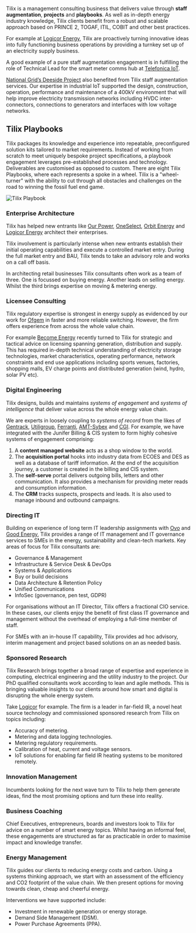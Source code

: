 Tilix is a management consulting business that delivers value through **staff augmentation**, **projects** and **playbooks**. As well as in-depth energy industry knowledge, Tilix clients benefit from a robust and scalable approach based on PRINCE 2, TOGAF, ITIL, COBIT and other best practices.

For example at [Logicor Energy][1], Tilix are proactively turning innovative ideas into fully functioning business operations by providing a turnkey set up of an electricity supply business.

A good example of a pure staff augmentation engagement is in fulfilling the role of Technical Lead for the smart meter comms hub at [Telefonica IoT][2].

[National Grid’s Deeside Project][3] also benefited from Tilix staff augmentation services. Our expertise in industrial IoT supported the design, construction, operation, performance and maintenance of a 400kV environment that will help improve electricity transmission networks including HVDC inter-connectors, connections to generators and interfaces with low voltage networks.

## Tilix Playbooks
Tilix packages its knowledge and experience into repeatable, preconfigured solution kits tailored to market requirements. Instead of working from scratch to meet uniquely bespoke project specifications, a playbook engagement leverages pre-established processes and technology. Deliverables are customised as opposed to custom. There are eight Tilix Playbooks, where each represents a spoke in a wheel. Tilix is a "wheel-turner" with the ability to cut through all obstacles and challenges on the road to winning the fossil fuel end game.

<img class="img-responsive" style="margin: auto" alt="Tilix Playbook" src="http://www.tilix.uk.s3.amazonaws.com/img/Dharma_Wheel.png">

### Enterprise Architecture
Tilix has helped new entrants like [Our Power][6], [OneSelect][7], [Orbit Energy][8] and [Logicor Energy][1] architect their enterprises.

Tilix involvement is particularly intense when new entrants establish their initial operating capabilities and execute a controlled market entry. During the full market entry and BAU, Tilix tends to take an advisory role and works on a call off basis.

In architecting retail businesses Tilix consultants often work as a team of three. One is focussed on buying energy. Another leads on selling energy. Whilst the third brings expertise on moving & metering energy.

### Licensee Consulting
Tilix regulatory expertise is strongest in energy supply as evidenced by our work for [Ofgem][4] in faster and more reliable switching. However, the firm offers experience from across the whole value chain.

For example [Become Energy][5] recently turned to Tilix for strategic and tactical advice on licensing spanning generation, distribution and supply. This has required in-depth technical understanding of electricity storage technologies, market characteristics, operating performance, network constraints and end use applications including sports venues, factories, shopping malls, EV charge points and distributed generation (wind, hydro, solar PV etc).

### Digital Engineering
Tilix designs, builds and maintains *systems of engagement* and *systems of intelligence* that deliver value across the whole energy value chain.

 We are experts in loosely coupling to *systems of record* from the likes of [Gentrack][7], [Utiligroup][8], [Ferranti][9], [AMT-Sybex][10] and [CGI][11]. For example, we have integrated with the Junifer Billing & CIS system to form highly cohesive systems of engagement comprising:

1. A **content managed website** acts as a shop window to the world.
2. The **acquisition portal** hooks into industry data from ECOES and DES as well as a database of tariff information. At the end of the acquisition journey, a customer is created in the billing and CIS system.
3. The **self-serve** portal delivers outgoing bills, letters and other communication. It also provides a mechanism for providing meter reads and consumption information.
4. The **CRM** tracks suspects, prospects and leads. It is also used to manage inbound and outbound campaigns.

### Directing IT
Building on experience of long term IT leadership assignments with [Ovo][12] and [Good Energy][13], Tilix provides a range of IT management and IT governance services to SMEs in the energy, sustainability and clean-tech markets. Key areas of focus for Tilix consultants are:

- Governance & Management
- Infrastructure & Service Desk & DevOps
- Systems & Applications
- Buy or build decisions
- Data Architecture & Retention Policy
- Unified Communications
- InfoSec (governance, pen test, GDPR)

For organisations without an IT Director, Tilix offers a fractional CIO service. In these cases, our clients enjoy the benefit of first class IT governance and management without the overhead of employing a full-time member of staff.

For SMEs with an in-house IT capability, Tilix provides ad hoc advisory, interim management and project based solutions on an as needed basis.

### Sponsored Research
Tilix Research brings together a broad range of expertise and experience in computing, electrical engineering and the utility industry to the project. Our PhD qualified consultants work according to lean and agile methods. This is bringing valuable insights to our clients around how smart and digital is disrupting the whole energy system.

Take [Logicor][14] for example. The firm is a leader in far-field IR, a novel heat source technology and commissioned sponsored research from Tilix on topics including:

- Accuracy of metering.
- Metering and data logging technologies.
- Metering regulatory requirements.
- Calibration of heat, current and voltage sensors.
- IoT solutions for enabling far field IR heating systems to be monitored remotely.

### Innovation Management
Incumbents looking for the next wave turn to Tilix to help them generate ideas, find the most promising options and turn these into reality.

### Business Coaching
Chief Executives, entrepreneurs, boards and investors look to Tilix for advice on a number of smart energy topics. Whilst having an informal feel, these engagements are structured as far as practicable in order to maximise impact and knowledge transfer.

### Energy Management
Tilix guides our clients to reducing energy costs and carbon. Using a systems thinking approach, we start with an assessment of the efficiency and CO2 footprint of the value chain. We then present options for moving towards clean, cheap and cheerful energy.

Interventions we have supported include:

- Investment in renewable generation or energy storage.
- Demand Side Management (DSM).
- Power Purchase Agreements (PPA).

[1]: https://www.logicor-energy.co.uk
[2]: https://iot.telefonica.com
[3]: http://deeside.nationalgrid.co.uk
[4]: https://www.ofgem.gov.uk/gas/retail-market/market-review-and-reform/smarter-markets-programme/switching-programme
[5]: http://become-energy.com
[6]: https://our-power.co.uk
[7]: https://www.gentrack.com
[8]: https://www.utiligroup.com
[9]: http://www.ferranti.be
[10]: https://www.amt-sybex.com
[11]: https://www.cgi.com/en/utilities
[12]: https://www.ovoenergy.com
[13]: https://www.goodenergy.co.uk
[14]: http://www.logicor.co.uk

